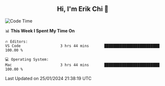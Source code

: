 <h2 align="center"> Hi, I'm Erik Chi 👋 </h2>

<table>
    
<!--START_SECTION:waka-->
![Code Time](http://img.shields.io/badge/Code%20Time-2%2C657%20hrs%2027%20mins-blue)

📊 **This Week I Spent My Time On** 

```text
🔥 Editors: 
VS Code                  3 hrs 44 mins       █████████████████████████   100.00 % 

💻 Operating System: 
Mac                      3 hrs 44 mins       █████████████████████████   100.00 % 
```


 Last Updated on 25/01/2024 21:38:19 UTC
<!--END_SECTION:waka-->
</td></tr>
</table>